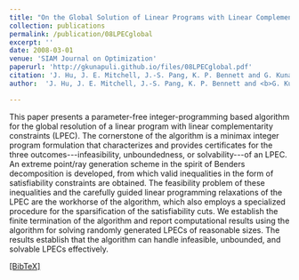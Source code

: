 ```yaml
---
title: "On the Global Solution of Linear Programs with Linear Complementarity Constraints"
collection: publications
permalink: /publication/08LPECglobal
excerpt: ''
date: 2008-03-01
venue: 'SIAM Journal on Optimization'
paperurl: 'http://gkunapuli.github.io/files/08LPECglobal.pdf'
citation: 'J. Hu, J. E. Mitchell, J.-S. Pang, K. P. Bennett and G. Kunapuli. <b> On the Global Solution of Linear Programs with Linear Complementarity Constraints </b>. <i> SIAM Journal on Optimization </i>, Volume 19, Number 1 (2008), pp. 445-471.'
author:  'J. Hu, J. E. Mitchell, J.-S. Pang, K. P. Bennett and <b>G. Kunapuli</b>'

---
```

This paper presents a parameter-free integer-programming based algorithm for the global resolution of a linear program with linear complementarity constraints (LPEC). The cornerstone of the algorithm is a minimax integer program formulation that characterizes and provides certificates for the three outcomes---infeasibility, unboundedness, or solvability---of an LPEC. An extreme point/ray generation scheme in the spirit of Benders decomposition is developed, from which valid inequalities in the form of satisfiability constraints are obtained. The feasibility problem of these inequalities and the carefully guided linear programming relaxations of the LPEC are the workhorse of the algorithm, which also employs a specialized procedure for the sparsification of the satisfiability cuts. We establish the finite termination of the algorithm and report computational results using the algorithm for solving randomly generated LPECs of reasonable sizes. The results establish that the algorithm can handle infeasible, unbounded, and solvable LPECs effectively.

[[BibTeX]](http://gkunapuli.github.io/files/08LPECglobal.bib)
